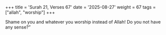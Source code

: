 +++
title = 'Surah 21, Verses 67'
date = '2025-08-27'
weight = 67
tags = ["allah", "worship"]
+++

Shame on you and whatever you worship instead of Allah! Do you not have any sense?”